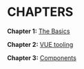 # CHAPTERS

__Chapter 1:__ [The Basics](https://github.com/jrpjordan/vue-basics/tree/master/chapter-1)

__Chapter 2:__ [VUE tooling](https://github.com/jrpjordan/vue-basics/tree/master/chapter2)

__Chapter 3:__ [Components](https://github.com/jrpjordan/vue-basics/tree/master/chapter3)